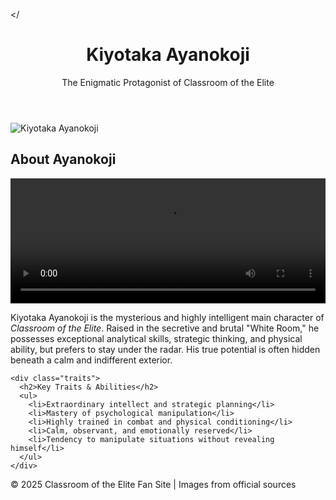 

</<!DOCTYPE html>
<html lang="en">
<head>
  <meta charset="UTF-8" />
  <meta name="viewport" content="width=device-width, initial-scale=1" />
  <title>Kiyotaka Ayanokoji - Classroom of the Elite</title>
  <link rel="stylesheet" href="ww.css" type="text/css" media="all" />
  <style
    <!--Tab to edit-->
  </  </style>
</head>
<body>
  <header>
    <h1>Kiyotaka Ayanokoji</h1>
    <p>The Enigmatic Protagonist of Classroom of the Elite</p>
  </header>

  <main>
    <img
      src="www.jpg"
      alt="Kiyotaka Ayanokoji"
      class="profile-pic"
    />
    <h2>About Ayanokoji</h2>
    <video src="mmmm.mp4" height="200" width="100%"controls loop autoplay="autoplay"></video>
    <p>
      Kiyotaka Ayanokoji is the mysterious and highly intelligent main character of <em>Classroom of the Elite</em>. Raised in the
      secretive and brutal "White Room," he possesses exceptional analytical skills, strategic thinking, and physical ability,
      but prefers to stay under the radar. His true potential is often hidden beneath a calm and indifferent exterior.
    </p>

    <div class="traits">
      <h2>Key Traits & Abilities</h2>
      <ul>
        <li>Extraordinary intellect and strategic planning</li>
        <li>Mastery of psychological manipulation</li>
        <li>Highly trained in combat and physical conditioning</li>
        <li>Calm, observant, and emotionally reserved</li>
        <li>Tendency to manipulate situations without revealing himself</li>
      </ul>
    </div>
  </main>

  <footer>
    &copy; 2025 Classroom of the Elite Fan Site | Images from official sources
  </footer>
</body>
</html>
